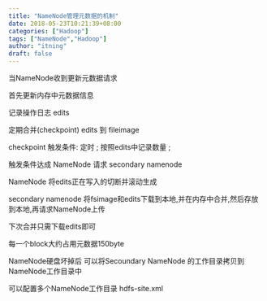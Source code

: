 ```yaml
---
title: "NameNode管理元数据的机制"
date: 2018-05-23T10:21:39+08:00
categories: ["Hadoop"]
tags: ["NameNode","Hadoop"]
author: "itning"
draft: false
---
```


当NameNode收到更新元数据请求

首先更新内存中元数据信息

记录操作日志 edits

定期合并(checkpoint) edits 到 fileimage

checkpoint 触发条件: 定时 ; 按照edits中记录数量 ;

触发条件达成 NameNode 请求 secondary namenode 

NameNode 将edits正在写入的切断并滚动生成

secondary namenode 将fsimage和edits下载到本地,并在内存中合并,然后存放到本地,再请求NameNode上传

下次合并只需下载edits即可

每一个block大约占用元数据150byte

NameNode硬盘坏掉后 可以将Secoundary NameNode 的工作目录拷贝到NameNode工作目录中

可以配置多个NameNode工作目录 hdfs-site.xml

```xml

```

